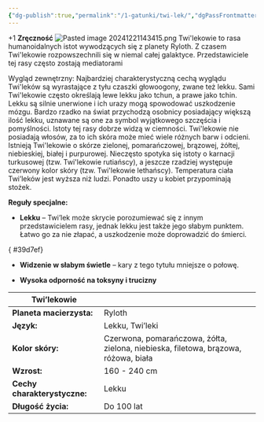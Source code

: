 ```yaml
---
{"dg-publish":true,"permalink":"/1-gatunki/twi-lek/","dgPassFrontmatter":true}
---
```


+1 **Zręczność**
![Pasted image 20241221143415.png](/img/user/6%20Obrazy/Pasted%20image%2020241221143415.png)
Twi'lekowie to rasa humanoidalnych istot wywodzących się z planety Ryloth. Z czasem Twi'lekowie rozpowszechnili się w niemal całej galaktyce. Przedstawiciele tej rasy często zostają mediatorami

Wygląd zewnętrzny: Najbardziej charakterystyczną cechą wyglądu Twi'leków są wyrastające z tyłu czaszki głowoogony, zwane też lekku. Sami Twi'lekowie często określają lewe lekku jako tchun, a prawe jako tchin. Lekku są silnie unerwione i ich urazy mogą spowodować uszkodzenie mózgu. Bardzo rzadko na świat przychodzą osobnicy posiadający większą ilość lekku, uznawane są one za symbol wyjątkowego szczęścia i pomyślności. Istoty tej rasy dobrze widzą w ciemności. Twi'lekowie nie posiadają włosów, za to ich skóra może mieć wiele różnych barw i odcieni. Istnieją Twi'lekowie o skórze zielonej, pomarańczowej, brązowej, żółtej, niebieskiej, białej i purpurowej. Nieczęsto spotyka się istoty o karnacji turkusowej (tzw. Twi'lekowie rutiańscy), a jeszcze rzadziej występuje czerwony kolor skóry (tzw. Twi'lekowie lethańscy). Temperatura ciała Twi’leków jest wyższa niż ludzi. Ponadto uszy u kobiet przypominają stożek.

**Reguły specjalne:**

- **Lekku** – Twi’lek może skrycie porozumiewać się z innym przedstawicielem rasy, jednak lekku jest także jego słabym punktem. Łatwo go za nie złapać, a uszkodzenie może doprowadzić do śmierci.

{ #39d7ef}

- **Widzenie w słabym świetle** – kary z tego tytułu mniejsze o połowę.

- **Wysoka odporność na toksyny i trucizny**

| **Twi’lekowie**              |                                                                                     |
| ---------------------------- | ----------------------------------------------------------------------------------- |
| **Planeta macierzysta:**     | Ryloth                                                                              |
| **Język:**                   | Lekku, Twi’leki                                                                     |
| **Kolor skóry:**             | Czerwona, pomarańczowa, żółta, zielona, niebieska, filetowa, brązowa, różowa, biała |
| **Wzrost:**                  | 160 - 240 cm                                                                        |
| **Cechy charakterystyczne:** | Lekku                                                                               |
| **Długość życia:**           | Do 100 lat                                                                          |
